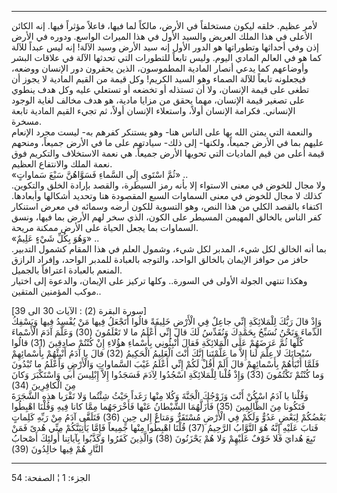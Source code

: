 ------------------------------------------------------------------------

لأمر عظيم. خلقه ليكون مستخلفاً في الأرض، مالكاً لما فيها، فاعلاً مؤثراً
فيها. إنه الكائن الأعلى في هذا الملك العريض والسيد الأول في هذا الميراث
الواسع. ودوره في الأرض إذن وفي أحداثها وتطوراتها هو الدور الأول إنه سيد
الأرض وسيد الآلة! إنه ليس عبداً للآلة كما هو في العالم المادي اليوم. وليس
تابعاً للتطورات التي تحدثها الآلة في علاقات البشر وأوضاعهم كما يدعي أنصار
المادية المطموسون، الذين يحقرون دور الإنسان ووضعه، فيجعلونه تابعاً للآلة
الصماء وهو السيد الكريم! وكل قيمة من القيم المادية لا يجوز أن تطغى على
قيمة الإنسان، ولا أن تستذله أو تخضعه أو تستعلي عليه وكل هدف ينطوي على
تصغير قيمة الإنسان، مهما يحقق من مزايا مادية، هو هدف مخالف لغاية الوجود
الإنساني. فكرامة الإنسان أولاً، واستعلاء الإنسان أولاً، ثم تجيء القيم
المادية تابعة مسخرة.  
والنعمة التي يمتن الله بها على الناس هنا- وهو يستنكر كفرهم به- ليست مجرد
الإنعام عليهم بما في الأرض جميعاً، ولكنها- إلى ذلك- سيادتهم على ما في
الأرض جميعاً، ومنحهم قيمة أعلى من قيم الماديات التي تحويها الأرض جميعاً.
هي نعمة الاستخلاف والتكريم فوق نعمة الملك والانتفاع العظيم.  
«ثُمَّ اسْتَوى إِلَى السَّماءِ فَسَوَّاهُنَّ سَبْعَ سَماواتٍ» ..  
ولا مجال للخوض في معنى الاستواء إلا بأنه رمز السيطرة، والقصد بإرادة
الخلق والتكوين. كذلك لا مجال للخوض في معنى السماوات السبع المقصودة هنا
وتحديد أشكالها وأبعادها. اكتفاء بالقصد الكلي من هذا النص، وهو التسوية
للكون أرضه وسمائه في معرض استنكار كفر الناس بالخالق المهيمن المسيطر على
الكون، الذي سخر لهم الأرض بما فيها، ونسق السماوات بما يجعل الحياة على
الأرض ممكنة مريحة.  
«وَهُوَ بِكُلِّ شَيْءٍ عَلِيمٌ» ..  
بما أنه الخالق لكل شيء، المدبر لكل شيء، وشمول العلم في هذا المقام كشمول
التدبير. حافز من حوافز الإيمان بالخالق الواحد، والتوجه بالعبادة للمدبر
الواحد، وإفراد الرازق المنعم بالعبادة اعترافاً بالجميل.  
وهكذا تنتهي الجولة الأولى في السورة.. وكلها تركيز على الإيمان، والدعوة
إلى اختيار موكب المؤمنين المتقين..  
  
\[سورة البقرة (2) : الآيات 30 الى 39\]  
وَإِذْ قالَ رَبُّكَ لِلْمَلائِكَةِ إِنِّي جاعِلٌ فِي الْأَرْضِ خَلِيفَةً قالُوا أَتَجْعَلُ فِيها مَنْ يُفْسِدُ
فِيها وَيَسْفِكُ الدِّماءَ وَنَحْنُ نُسَبِّحُ بِحَمْدِكَ وَنُقَدِّسُ لَكَ قالَ إِنِّي أَعْلَمُ ما لا تَعْلَمُونَ
(30) وَعَلَّمَ آدَمَ الْأَسْماءَ كُلَّها ثُمَّ عَرَضَهُمْ عَلَى الْمَلائِكَةِ فَقالَ أَنْبِئُونِي بِأَسْماءِ
هؤُلاءِ إِنْ كُنْتُمْ صادِقِينَ (31) قالُوا سُبْحانَكَ لا عِلْمَ لَنا إِلاَّ ما عَلَّمْتَنا إِنَّكَ أَنْتَ
الْعَلِيمُ الْحَكِيمُ (32) قالَ يا آدَمُ أَنْبِئْهُمْ بِأَسْمائِهِمْ فَلَمَّا أَنْبَأَهُمْ بِأَسْمائِهِمْ قالَ
أَلَمْ أَقُلْ لَكُمْ إِنِّي أَعْلَمُ غَيْبَ السَّماواتِ وَالْأَرْضِ وَأَعْلَمُ ما تُبْدُونَ وَما كُنْتُمْ تَكْتُمُونَ
(33) وَإِذْ قُلْنا لِلْمَلائِكَةِ اسْجُدُوا لِآدَمَ فَسَجَدُوا إِلاَّ إِبْلِيسَ أَبى وَاسْتَكْبَرَ وَكانَ مِنَ
الْكافِرِينَ (34)  
وَقُلْنا يا آدَمُ اسْكُنْ أَنْتَ وَزَوْجُكَ الْجَنَّةَ وَكُلا مِنْها رَغَداً حَيْثُ شِئْتُما وَلا تَقْرَبا هذِهِ
الشَّجَرَةَ فَتَكُونا مِنَ الظَّالِمِينَ (35) فَأَزَلَّهُمَا الشَّيْطانُ عَنْها فَأَخْرَجَهُما مِمَّا كانا
فِيهِ وَقُلْنَا اهْبِطُوا بَعْضُكُمْ لِبَعْضٍ عَدُوٌّ وَلَكُمْ فِي الْأَرْضِ مُسْتَقَرٌّ وَمَتاعٌ إِلى حِينٍ (36)
فَتَلَقَّى آدَمُ مِنْ رَبِّهِ كَلِماتٍ فَتابَ عَلَيْهِ إِنَّهُ هُوَ التَّوَّابُ الرَّحِيمُ (37) قُلْنَا اهْبِطُوا
مِنْها جَمِيعاً فَإِمَّا يَأْتِيَنَّكُمْ مِنِّي هُدىً فَمَنْ تَبِعَ هُدايَ فَلا خَوْفٌ عَلَيْهِمْ وَلا هُمْ يَحْزَنُونَ
(38) وَالَّذِينَ كَفَرُوا وَكَذَّبُوا بِآياتِنا أُولئِكَ أَصْحابُ النَّارِ هُمْ فِيها خالِدُونَ (39)

------------------------------------------------------------------------

الجزء: 1 ¦ الصفحة: 54
